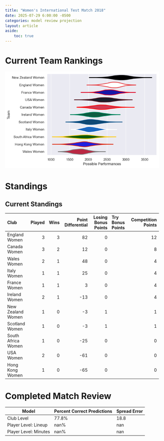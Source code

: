 ```yaml
---  
title: "Women's International Test Match 2018"  
date: 2025-07-29 6:00:00 -0500  
categories: model review projection  
layout: article  
aside:  
    toc: true  
---
```

# Current Team Rankings


![Club Rankings](plots/rankings_Womens_International_Test_Match_2018.png)
# Standings

## Current Standings


| Club               |   Played |   Wins |   Point Differential |   Losing Bonus Points | Try Bonus Points   |   Competition Points |
|:-------------------|---------:|-------:|---------------------:|----------------------:|:-------------------|---------------------:|
| England Women      |        3 |      3 |                   82 |                     0 |                    |                   12 |
| Canada Women       |        3 |      2 |                   12 |                     0 |                    |                    8 |
| Wales Women        |        2 |      1 |                   48 |                     0 |                    |                    4 |
| Italy Women        |        1 |      1 |                   25 |                     0 |                    |                    4 |
| France Women       |        1 |      1 |                    3 |                     0 |                    |                    4 |
| Ireland Women      |        2 |      1 |                  -13 |                     0 |                    |                    4 |
| New Zealand Women  |        1 |      0 |                   -3 |                     1 |                    |                    1 |
| Scotland Women     |        1 |      0 |                   -3 |                     1 |                    |                    1 |
| South Africa Women |        1 |      0 |                  -25 |                     0 |                    |                    0 |
| USA Women          |        2 |      0 |                  -61 |                     0 |                    |                    0 |
| Hong Kong Women    |        1 |      0 |                  -65 |                     0 |                    |                    0 |



# Completed Match Review


| Model | Percent Correct Predictions | Spread Error |
| ------ | ------ | ------ |
| Club Level | 77.8% | 18.8 |
| Player Level: Lineup | nan% | nan |
| Player Level: Minutes | nan% | nan |

